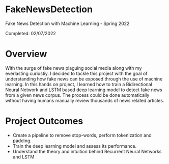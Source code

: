 # FakeNewsDetection
Fake News Detection with Machine Learning - Spring 2022

Completed: 02/07/2022


# Overview
With the surge of fake news plaguing social media along with my everlasting curiostiy.  I decided to tackle this project with the goal of understanding how fake news can be exposed through the use of machine learning. In this hands on project, I learned how to train a Bidirectional Neural Network and LSTM based deep learning model to detect fake news from a given news corpus. The process could be done automatically without having humans manually review thousands of news related articles.


# Project Outcomes 
- Create a pipeline to remove stop-words, perform tokenization and padding.
- Train the deep learning model and assess its performance.
- Understand the theory and intuition behind Recurrent Neural Networks and LSTM
